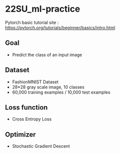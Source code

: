 # 22SU_ml-practice
Pytorch basic tutorial site : https://pytorch.org/tutorials/beginner/basics/intro.html

## Goal
* Predict the class of an input image

## Dataset
* FashionMNIST Dataset
* 28*28 gray scale image, 10 classes
* 60,000 training examples / 10,000 test examples

## Loss function
* Cross Entropy Loss

## Optimizer
* Stochastic Gradient Descent
